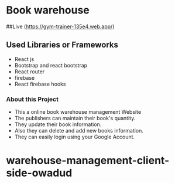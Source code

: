 # Book warehouse

##Live 
(https://gym-trainer-135e4.web.app/)

## Used Libraries or Frameworks
* React js
* Bootstrap and react bootstrap
* React router
* firebase
* React firebase hooks



### About this Project 

* This a online book warehouse management Website
* The publishers can maintain their book's quantity.
* They update their book information.
* Also they can delete and add new books information.
* They can easily login using your Google Account.

# warehouse-management-client-side-owadud
